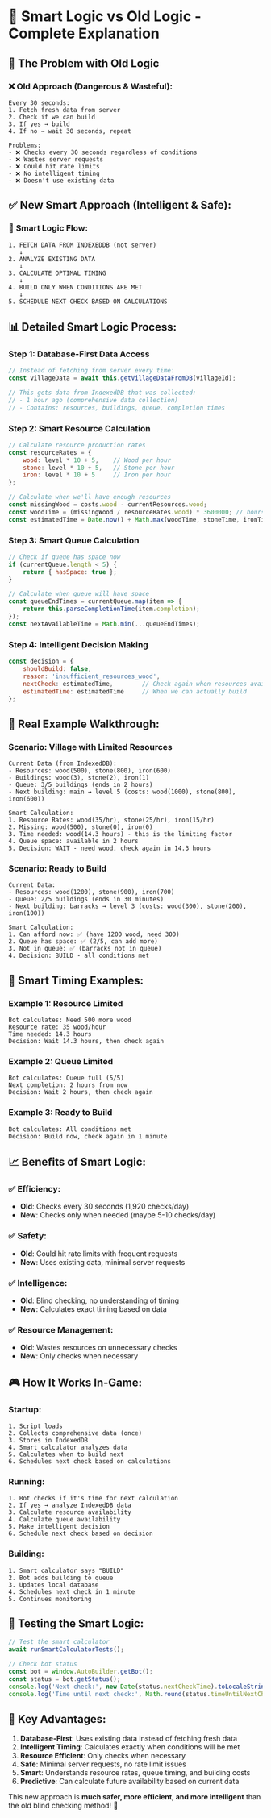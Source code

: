 # 🧠 Smart Logic vs Old Logic - Complete Explanation

## 🎯 **The Problem with Old Logic**

### ❌ **Old Approach (Dangerous & Wasteful):**
```
Every 30 seconds:
1. Fetch fresh data from server
2. Check if we can build
3. If yes → build
4. If no → wait 30 seconds, repeat

Problems:
- ❌ Checks every 30 seconds regardless of conditions
- ❌ Wastes server requests
- ❌ Could hit rate limits
- ❌ No intelligent timing
- ❌ Doesn't use existing data
```

## ✅ **New Smart Approach (Intelligent & Safe):**

### 🧠 **Smart Logic Flow:**

```
1. FETCH DATA FROM INDEXEDDB (not server)
   ↓
2. ANALYZE EXISTING DATA
   ↓
3. CALCULATE OPTIMAL TIMING
   ↓
4. BUILD ONLY WHEN CONDITIONS ARE MET
   ↓
5. SCHEDULE NEXT CHECK BASED ON CALCULATIONS
```

## 📊 **Detailed Smart Logic Process:**

### **Step 1: Database-First Data Access**
```javascript
// Instead of fetching from server every time:
const villageData = await this.getVillageDataFromDB(villageId);

// This gets data from IndexedDB that was collected:
// - 1 hour ago (comprehensive data collection)
// - Contains: resources, buildings, queue, completion times
```

### **Step 2: Smart Resource Calculation**
```javascript
// Calculate resource production rates
const resourceRates = {
    wood: level * 10 + 5,    // Wood per hour
    stone: level * 10 + 5,   // Stone per hour  
    iron: level * 10 + 5     // Iron per hour
};

// Calculate when we'll have enough resources
const missingWood = costs.wood - currentResources.wood;
const woodTime = (missingWood / resourceRates.wood) * 3600000; // hours to ms
const estimatedTime = Date.now() + Math.max(woodTime, stoneTime, ironTime);
```

### **Step 3: Smart Queue Calculation**
```javascript
// Check if queue has space now
if (currentQueue.length < 5) {
    return { hasSpace: true };
}

// Calculate when queue will have space
const queueEndTimes = currentQueue.map(item => {
    return this.parseCompletionTime(item.completion);
});
const nextAvailableTime = Math.min(...queueEndTimes);
```

### **Step 4: Intelligent Decision Making**
```javascript
const decision = {
    shouldBuild: false,
    reason: 'insufficient_resources_wood',
    nextCheck: estimatedTime,        // Check again when resources available
    estimatedTime: estimatedTime     // When we can actually build
};
```

## 🎯 **Real Example Walkthrough:**

### **Scenario: Village with Limited Resources**
```
Current Data (from IndexedDB):
- Resources: wood(500), stone(800), iron(600)
- Buildings: wood(3), stone(2), iron(1)
- Queue: 3/5 buildings (ends in 2 hours)
- Next building: main → level 5 (costs: wood(1000), stone(800), iron(600))

Smart Calculation:
1. Resource Rates: wood(35/hr), stone(25/hr), iron(15/hr)
2. Missing: wood(500), stone(0), iron(0)
3. Time needed: wood(14.3 hours) - this is the limiting factor
4. Queue space: available in 2 hours
5. Decision: WAIT - need wood, check again in 14.3 hours
```

### **Scenario: Ready to Build**
```
Current Data:
- Resources: wood(1200), stone(900), iron(700)
- Queue: 2/5 buildings (ends in 30 minutes)
- Next building: barracks → level 3 (costs: wood(300), stone(200), iron(100))

Smart Calculation:
1. Can afford now: ✅ (have 1200 wood, need 300)
2. Queue has space: ✅ (2/5, can add more)
3. Not in queue: ✅ (barracks not in queue)
4. Decision: BUILD - all conditions met
```

## 🔄 **Smart Timing Examples:**

### **Example 1: Resource Limited**
```
Bot calculates: Need 500 more wood
Resource rate: 35 wood/hour
Time needed: 14.3 hours
Decision: Wait 14.3 hours, then check again
```

### **Example 2: Queue Limited**
```
Bot calculates: Queue full (5/5)
Next completion: 2 hours from now
Decision: Wait 2 hours, then check again
```

### **Example 3: Ready to Build**
```
Bot calculates: All conditions met
Decision: Build now, check again in 1 minute
```

## 📈 **Benefits of Smart Logic:**

### ✅ **Efficiency:**
- **Old**: Checks every 30 seconds (1,920 checks/day)
- **New**: Checks only when needed (maybe 5-10 checks/day)

### ✅ **Safety:**
- **Old**: Could hit rate limits with frequent requests
- **New**: Uses existing data, minimal server requests

### ✅ **Intelligence:**
- **Old**: Blind checking, no understanding of timing
- **New**: Calculates exact timing based on data

### ✅ **Resource Management:**
- **Old**: Wastes resources on unnecessary checks
- **New**: Only checks when necessary

## 🎮 **How It Works In-Game:**

### **Startup:**
```
1. Script loads
2. Collects comprehensive data (once)
3. Stores in IndexedDB
4. Smart calculator analyzes data
5. Calculates when to build next
6. Schedules next check based on calculations
```

### **Running:**
```
1. Bot checks if it's time for next calculation
2. If yes → analyze IndexedDB data
3. Calculate resource availability
4. Calculate queue availability  
5. Make intelligent decision
6. Schedule next check based on decision
```

### **Building:**
```
1. Smart calculator says "BUILD"
2. Bot adds building to queue
3. Updates local database
4. Schedules next check in 1 minute
5. Continues monitoring
```

## 🧪 **Testing the Smart Logic:**

```javascript
// Test the smart calculator
await runSmartCalculatorTests();

// Check bot status
const bot = window.AutoBuilder.getBot();
const status = bot.getStatus();
console.log('Next check:', new Date(status.nextCheckTime).toLocaleString());
console.log('Time until next check:', Math.round(status.timeUntilNextCheck / 1000 / 60) + ' minutes');
```

## 🎯 **Key Advantages:**

1. **Database-First**: Uses existing data instead of fetching fresh data
2. **Intelligent Timing**: Calculates exactly when conditions will be met
3. **Resource Efficient**: Only checks when necessary
4. **Safe**: Minimal server requests, no rate limit issues
5. **Smart**: Understands resource rates, queue timing, and building costs
6. **Predictive**: Can calculate future availability based on current data

This new approach is **much safer, more efficient, and more intelligent** than the old blind checking method! 🚀 